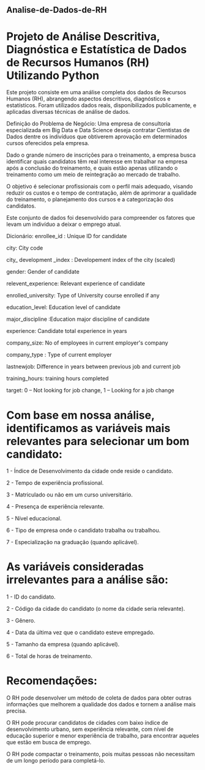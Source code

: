 ## Analise-de-Dados-de-RH
# Projeto de Análise Descritiva, Diagnóstica e Estatística de Dados de Recursos Humanos (RH) Utilizando Python
Este projeto consiste em uma análise completa dos dados de Recursos Humanos (RH), abrangendo aspectos descritivos, diagnósticos e estatísticos. Foram utilizados dados reais, disponibilizados publicamente, e aplicadas diversas técnicas de análise de dados.

Definição do Problema de Negócio:
Uma empresa de consultoria especializada em Big Data e Data Science deseja contratar Cientistas de Dados dentre os indivíduos que obtiverem aprovação em determinados cursos oferecidos pela empresa.

Dado o grande número de inscrições para o treinamento, a empresa busca identificar quais candidatos têm real interesse em trabalhar na empresa após a conclusão do treinamento, e quais estão apenas utilizando o treinamento como um meio de reintegração ao mercado de trabalho.

O objetivo é selecionar profissionais com o perfil mais adequado, visando reduzir os custos e o tempo de contratação, além de aprimorar a qualidade do treinamento, o planejamento dos cursos e a categorização dos candidatos.

Este conjunto de dados foi desenvolvido para compreender os fatores que levam um indivíduo a deixar o emprego atual.

Dicionário:
enrollee_id : Unique ID for candidate

city: City code

city_ development _index : Developement index of the city (scaled)

gender: Gender of candidate

relevent_experience: Relevant experience of candidate

enrolled_university: Type of University course enrolled if any

education_level: Education level of candidate

major_discipline :Education major discipline of candidate

experience: Candidate total experience in years

company_size: No of employees in current employer's company

company_type : Type of current employer

lastnewjob: Difference in years between previous job and current job

training_hours: training hours completed

target: 0 – Not looking for job change, 1 – Looking for a job change

# Com base em nossa análise, identificamos as variáveis mais relevantes para selecionar um bom candidato:

1 - Índice de Desenvolvimento da cidade onde reside o candidato.

2 - Tempo de experiência profissional.

3 - Matriculado ou não em um curso universitário.

4 - Presença de experiência relevante.

5 - Nível educacional.

6 - Tipo de empresa onde o candidato trabalha ou trabalhou.

7 - Especialização na graduação (quando aplicável).

# As variáveis consideradas irrelevantes para a análise são:

1 - ID do candidato.

2 - Código da cidade do candidato (o nome da cidade seria relevante).

3 - Gênero.

4 - Data da última vez que o candidato esteve empregado.

5 - Tamanho da empresa (quando aplicável).

6 - Total de horas de treinamento.

# Recomendações:

O RH pode desenvolver um método de coleta de dados para obter outras informações que melhorem a qualidade dos dados e tornem a análise mais precisa.

O RH pode procurar candidatos de cidades com baixo índice de desenvolvimento urbano, sem experiência relevante, com nível de educação superior e menor experiência de trabalho, para encontrar aqueles que estão em busca de emprego.

O RH pode compactar o treinamento, pois muitas pessoas não necessitam de um longo período para completá-lo.
